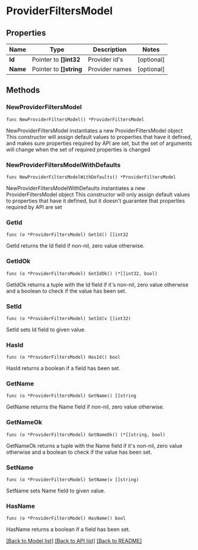 # ProviderFiltersModel

## Properties

Name | Type | Description | Notes
------------ | ------------- | ------------- | -------------
**Id** | Pointer to **[]int32** | Provider id&#39;s | [optional] 
**Name** | Pointer to **[]string** | Provider names | [optional] 

## Methods

### NewProviderFiltersModel

`func NewProviderFiltersModel() *ProviderFiltersModel`

NewProviderFiltersModel instantiates a new ProviderFiltersModel object
This constructor will assign default values to properties that have it defined,
and makes sure properties required by API are set, but the set of arguments
will change when the set of required properties is changed

### NewProviderFiltersModelWithDefaults

`func NewProviderFiltersModelWithDefaults() *ProviderFiltersModel`

NewProviderFiltersModelWithDefaults instantiates a new ProviderFiltersModel object
This constructor will only assign default values to properties that have it defined,
but it doesn't guarantee that properties required by API are set

### GetId

`func (o *ProviderFiltersModel) GetId() []int32`

GetId returns the Id field if non-nil, zero value otherwise.

### GetIdOk

`func (o *ProviderFiltersModel) GetIdOk() (*[]int32, bool)`

GetIdOk returns a tuple with the Id field if it's non-nil, zero value otherwise
and a boolean to check if the value has been set.

### SetId

`func (o *ProviderFiltersModel) SetId(v []int32)`

SetId sets Id field to given value.

### HasId

`func (o *ProviderFiltersModel) HasId() bool`

HasId returns a boolean if a field has been set.

### GetName

`func (o *ProviderFiltersModel) GetName() []string`

GetName returns the Name field if non-nil, zero value otherwise.

### GetNameOk

`func (o *ProviderFiltersModel) GetNameOk() (*[]string, bool)`

GetNameOk returns a tuple with the Name field if it's non-nil, zero value otherwise
and a boolean to check if the value has been set.

### SetName

`func (o *ProviderFiltersModel) SetName(v []string)`

SetName sets Name field to given value.

### HasName

`func (o *ProviderFiltersModel) HasName() bool`

HasName returns a boolean if a field has been set.


[[Back to Model list]](../README.md#documentation-for-models) [[Back to API list]](../README.md#documentation-for-api-endpoints) [[Back to README]](../README.md)


